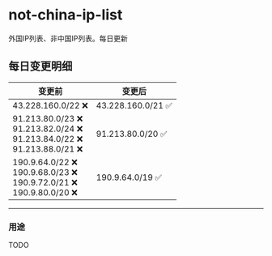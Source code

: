 # not-china-ip-list
外国IP列表、非中国IP列表。每日更新

每日变更明细
--------------------
|  变更前   | 变更后 |
|  ----  | ----  |
|  43.228.160.0/22 :x:  | 43.228.160.0/21 :white_check_mark: | 
|  91.213.80.0/23 :x: <br> 91.213.82.0/24 :x: <br> 91.213.84.0/22 :x: <br> 91.213.88.0/21 :x: <br> | 91.213.80.0/20 :white_check_mark: | 
|  190.9.64.0/22 :x: <br> 190.9.68.0/23 :x: <br> 190.9.72.0/21 :x: <br> 190.9.80.0/20 :x: <br> | 190.9.64.0/19 :white_check_mark: | 

--------------------
### 用途
TODO
